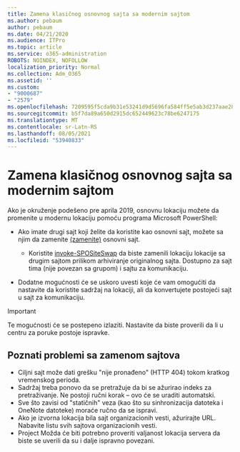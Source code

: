 ```yaml
---
title: Zamena klasičnog osnovnog sajta sa modernim sajtom
ms.author: pebaum
author: pebaum
ms.date: 04/21/2020
ms.audience: ITPro
ms.topic: article
ms.service: o365-administration
ROBOTS: NOINDEX, NOFOLLOW
localization_priority: Normal
ms.collection: Adm_O365
ms.assetid: ''
ms.custom:
- "9000687"
- "2579"
ms.openlocfilehash: 7209595f5cda9b31e53241d9d5696fa584ff5e5ab3d237aae28542bf7aec9398
ms.sourcegitcommit: b5f7da89a650d2915dc652449623c78be6247175
ms.translationtype: MT
ms.contentlocale: sr-Latn-RS
ms.lasthandoff: 08/05/2021
ms.locfileid: "53940833"
---
```

# <a name="swap-your-classic-root-site-with-a-modern-site"></a>Zamena klasičnog osnovnog sajta sa modernim sajtom

Ako je okruženje podešeno pre aprila 2019, osnovnu lokaciju možete da promenite u modernu lokaciju pomoću programa Microsoft PowerShell:

- Ako imate drugi sajt koji želite da koristite kao osnovni sajt, možete sa njim da zamenite [(zamenite)](https://docs.microsoft.com/sharepoint/modern-root-site) osnovni sajt. 
    - Koristite [invoke-SPOSiteSwap](https://docs.microsoft.com/powershell/module/sharepoint-online/invoke-spositeswap?view=sharepoint-ps) da biste zamenili lokaciju lokacije sa drugim sajtom prilikom arhiviranje originalnog sajta. Dostupno za sajt tima (nije povezan sa grupom) i sajtu za komunikaciju. 

- Dodatne mogućnosti će se uskoro uvesti koje će vam omogućiti da nastavite da koristite sadržaj na lokaciji, ali da konvertujete postojeći sajt u sajt za komunikaciju. 
>[!Important]
>Te mogućnosti će se postepeno izlaziti. Nastavite da biste proverili da li u centru za poruke postoje ispravke. 

## <a name="known-issues-with-swapping-sites"></a>Poznati problemi sa zamenom sajtova

- Ciljni sajt može dati grešku "nije pronađeno" (HTTP 404) tokom kratkog vremenskog perioda.
- Sadržaj treba ponovo da se pretražuje da bi se ažurirao indeks za pretraživanje. Ne postoji ručni korak – ovo će se uraditi automatski.
- Sve što zavisi od "statičnih" veza (kao što su sinhronizacija datoteka i OneNote datoteke) moraće ručno da se ispravi.
- Ako je izvorna lokacija bila sajt organizacionih vesti, ažurirajte URL. Nabavite listu svih sajtova organizacionih vesti.
- Project Možda će biti potrebno proveriti valjanost lokacija servera da biste se uverili da su i dalje ispravno povezani.
